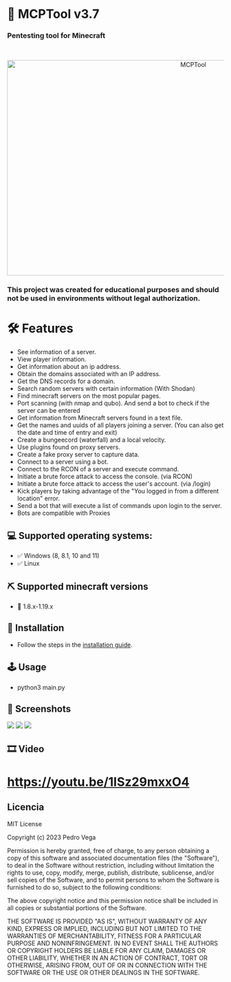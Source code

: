 # 🧨  MCPTool v3.7

<h3> Pentesting tool for Minecraft </h3>
<br />
<p align="center">
<img src="https://i.imgur.com/GqkwN7v.png" title="MCPTool" width="850" height="500">
</p>

### This project was created for educational purposes and should not be used in environments without legal authorization.

# 🛠 Features

* See information of a server.
* View player information.
* Get information about an ip address.
* Obtain the domains associated with an IP address.
* Get the DNS records for a domain.
* Search random servers with certain information (With Shodan)
* Find minecraft servers on the most popular pages.
* Port scanning (with nmap and qubo). And send a bot to check if the server can be entered
* Get information from Minecraft servers found in a text file.
* Get the names and uuids of all players joining a server. (You can also get the date and time of entry and exit)
* Create a bungeecord (waterfall) and a local velocity.
* Use plugins found on proxy servers.
* Create a fake proxy server to capture data.
* Connect to a server using a bot.
* Connect to the RCON of a server and execute command.
* Initiate a brute force attack to access the console. (via RCON)
* Initiate a brute force attack to access the user's account. (via /login)
* Kick players by taking advantage of the "You logged in from a different location" error.
* Send a bot that will execute a list of commands upon login to the server.
* Bots are compatible with Proxies

## 💻 Supported operating systems:

* ✅ Windows (8, 8.1, 10 and 11)
* ✅ Linux

## ⛏️ Supported minecraft versions

* 📃 1.8.x-1.19.x

## 🔧 Installation 

* Follow the steps in the [installation guide](https://www.mcptool.net/how-to-install).

## 🕹 Usage

* python3 main.py

## 📸 Screenshots

<img src="https://i.imgur.com/bfnthLy.png">
<img src="https://i.imgur.com/m44uxCP.png">
<img src="https://i.imgur.com/RHllolP.png">

## 🎞 Video 
# https://youtu.be/1ISz29mxxO4

## Licencia 

MIT License

Copyright (c) 2023 Pedro Vega

Permission is hereby granted, free of charge, to any person obtaining a copy
of this software and associated documentation files (the "Software"), to deal
in the Software without restriction, including without limitation the rights
to use, copy, modify, merge, publish, distribute, sublicense, and/or sell
copies of the Software, and to permit persons to whom the Software is
furnished to do so, subject to the following conditions:

The above copyright notice and this permission notice shall be included in all
copies or substantial portions of the Software.

THE SOFTWARE IS PROVIDED "AS IS", WITHOUT WARRANTY OF ANY KIND, EXPRESS OR
IMPLIED, INCLUDING BUT NOT LIMITED TO THE WARRANTIES OF MERCHANTABILITY,
FITNESS FOR A PARTICULAR PURPOSE AND NONINFRINGEMENT. IN NO EVENT SHALL THE
AUTHORS OR COPYRIGHT HOLDERS BE LIABLE FOR ANY CLAIM, DAMAGES OR OTHER
LIABILITY, WHETHER IN AN ACTION OF CONTRACT, TORT OR OTHERWISE, ARISING FROM,
OUT OF OR IN CONNECTION WITH THE SOFTWARE OR THE USE OR OTHER DEALINGS IN THE
SOFTWARE.

 
